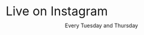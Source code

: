 <script src="https://momentjs.com/downloads/moment.js"></script>
<script src="https://momentjs.com/downloads/moment-timezone-with-data.js"></script>

<script>

function get_nextlivedate(localtime, livetimestr, liveduration_in_minutes) {
  var todaylivedate = moment.tz(moment().format('YYYY-MM-DD') + ' ' + livetimestr, "Europe/Berlin");
  var nextlivedate = null;
  var todayweekday = localtime.isoWeekday();
  var localtimebuffer = localtime.add(-liveduration_in_minutes, 'm').format('HH:mm');
  var isbeforelifedatetime = localtimebuffer < livetimestr;
  if (todayweekday % 7 == 0) { // sunday
    nextlivedate = todaylivedate.add(2, 'd');
  }
  if (todayweekday == 1) { // monday
    nextlivedate = todaylivedate.add(1, 'd');
  }
  if (todayweekday == 2) { // tuesday
    if (isbeforelifedatetime) {
      nextlivedate = todaylivedate;
    }
    else {
      nextlivedate = todaylivedate.add(2, 'd'); // coming thursday
    }
  }
  if (todayweekday == 3) { // wednesday
    nextlivedate = todaylivedate.add(1, 'd');
  }
  if (todayweekday == 4) { // thursday
    if (isbeforelifedatetime) {
      nextlivedate = todaylivedate;
    }
    else {
      nextlivedate = todaylivedate.add(5, 'd'); // coming tuesday
    }
  }
  if (todayweekday == 5) { // friday
    nextlivedate = todaylivedate.add(4, 'd');
  }
  if (todayweekday == 6) { // saturday
    nextlivedate = todaylivedate.add(3, 'd');
  }
  return nextlivedate;
}

function countdown(servertime) {
  var servertime = moment(servertime);
  var offset = servertime - moment();

  var livetimestr = '17:00'; // CEST/Germany/Berlin time
  var liveduration_in_minutes = 15;

  //document.getElementById("servertime").innerHTML = servertime;
  //document.getElementById("localtime").innerHTML = moment();
  //document.getElementById("offset").innerHTML = " (" + offset + "ms)";

  var liveinelem = document.getElementById("livein");
  var nextlivedateelem = document.getElementById("nextlivedate");

  var localtime = moment().add(offset, 'ms');
  var nextlivedate = get_nextlivedate(localtime, livetimestr, liveduration_in_minutes);

  var x = setInterval(function() {
    var localtime = moment().add(offset, 'ms');
    var distance_in_seconds = (nextlivedate - localtime) / 1000;

    // if next live date is in past, count down to next day live date
    if (distance_in_seconds / 60 < -liveduration_in_minutes) {
      nextlivedate = get_nextlivedate(localtime, livetimestr, liveduration_in_minutes);
      distance_in_seconds = (nextlivedate - localtime) / 1000;
    }
    var localtimezoneabbr = moment.tz(moment.tz.guess()).format('z');
    nextlivedateelem.innerHTML = nextlivedate.local().format('ddd D MMM HH:mm ') + localtimezoneabbr;

    var totalminutes = Math.floor(distance_in_seconds / 60);
    var totalhours = Math.floor(distance_in_seconds / 60 / 60);

    // live in more than 24 hours: Live in x days
    if (totalhours > 24) {
      var totaldays = (nextlivedate.isoWeekday() - localtime.isoWeekday() + 7) % 7;
      var s = 'Live in ' + totaldays + ' day';
      s += (totaldays > 0) ? 's' : ' ';
      liveinelem.innerHTML = s;
    }
    // live in next 24 hours: Live in hh:mm:ss
    else if (totalminutes >= 0) {
      var totalseconds = Math.floor(distance_in_seconds);
      minutesstring = ("0" + (totalminutes % 60)).slice(-2);
      secondsstring = ("0" + (totalseconds % 60)).slice(-2);
      var s = 'Live in ';
      s += (totalhours > 0) ? (totalhours + ':') : '';
      s += (totalhours > 0) ? minutesstring : (totalminutes % 60);
      s += ':' + secondsstring;
      liveinelem.innerHTML = s;
    }
    // live now (for x minutes): Live now
    else if (totalminutes >= -liveduration_in_minutes) {
      liveinelem.innerHTML = 'Live now';
    }
    // live ended (after x min): Live ended
    else if (totalminutes < -liveduration_in_minutes) {
      liveinelem.innerHTML = 'Live ended';
    }
  }, 1000);
}

var request = new XMLHttpRequest();
request.onreadystatechange = function() {
  if (request.readyState === XMLHttpRequest.DONE) {
    var servertime = request.getResponseHeader("Date");
    countdown(servertime);
  }
};
request.open("HEAD", document.location, true);
request.send(null);
</script>

<div class="w3-card w3-padding-24 paddingbottom32" id="livesession">
  <div class="w3-xxlarge" style="font-size:32px!important">Live on Instagram</div>
  <div class="w3-large" style="margin-top:10px"><center><div>Every Tuesday and Thursday</div>
  <a class="btn btn-lg btn-success" style="text-decoration:none;" href="https://www.instagram.com/healeranitakeshaw/">
  <i class="fa fa-instagram fa-2x" style="vertical-align:middle;padding-bottom:5px"></i><span id="livein" style="font-size:21px"></span></a><br>
  <div id="nextlivedate" style="font-size:17px"></div>
  <div style="" id="servertime"></div>
  <div style="" id="localtime"></div>
  <div style="" id="offset"></div>
<!--  <br>
<blockquote class="instagram-media" data-instgrm-permalink="https://www.instagram.com/p/CAA7DQ-jEgj/?utm_source=ig_web_copy_link" data-instgrm-version="12" style=" background:#FFF; border:0; border-radius:3px; box-shadow:0 0 1px 0 rgba(0,0,0,0.5),0 1px 10px 0 rgba(0,0,0,0.15); margin: 1px; max-width:540px; min-width:326px; padding:0; width:99.375%; width:-webkit-calc(100% - 2px); width:calc(100% - 2px);"><div style="padding:16px;"> <a href="https://www.instagram.com/p/CAA7DQ-jEgj/?utm_source=ig_web_copy_link" style=" background:#FFFFFF; line-height:0; padding:0 0; text-align:center; text-decoration:none; width:100%;" target="_blank"> <div style=" display: flex; flex-direction: row; align-items: center;"> <div style="background-color: #F4F4F4; border-radius: 50%; flex-grow: 0; height: 40px; margin-right: 14px; width: 40px;"></div> <div style="display: flex; flex-direction: column; flex-grow: 1; justify-content: center;"> <div style=" background-color: #F4F4F4; border-radius: 4px; flex-grow: 0; height: 14px; margin-bottom: 6px; width: 100px;"></div> <div style=" background-color: #F4F4F4; border-radius: 4px; flex-grow: 0; height: 14px; width: 60px;"></div></div></div><div style="padding: 19% 0;"></div> <div style="display:block; height:50px; margin:0 auto 12px; width:50px;"><svg width="50px" height="50px" viewBox="0 0 60 60" version="1.1" xmlns="https://www.w3.org/2000/svg" xmlns:xlink="https://www.w3.org/1999/xlink"><g stroke="none" stroke-width="1" fill="none" fill-rule="evenodd"><g transform="translate(-511.000000, -20.000000)" fill="#000000"><g><path d="M556.869,30.41 C554.814,30.41 553.148,32.076 553.148,34.131 C553.148,36.186 554.814,37.852 556.869,37.852 C558.924,37.852 560.59,36.186 560.59,34.131 C560.59,32.076 558.924,30.41 556.869,30.41 M541,60.657 C535.114,60.657 530.342,55.887 530.342,50 C530.342,44.114 535.114,39.342 541,39.342 C546.887,39.342 551.658,44.114 551.658,50 C551.658,55.887 546.887,60.657 541,60.657 M541,33.886 C532.1,33.886 524.886,41.1 524.886,50 C524.886,58.899 532.1,66.113 541,66.113 C549.9,66.113 557.115,58.899 557.115,50 C557.115,41.1 549.9,33.886 541,33.886 M565.378,62.101 C565.244,65.022 564.756,66.606 564.346,67.663 C563.803,69.06 563.154,70.057 562.106,71.106 C561.058,72.155 560.06,72.803 558.662,73.347 C557.607,73.757 556.021,74.244 553.102,74.378 C549.944,74.521 548.997,74.552 541,74.552 C533.003,74.552 532.056,74.521 528.898,74.378 C525.979,74.244 524.393,73.757 523.338,73.347 C521.94,72.803 520.942,72.155 519.894,71.106 C518.846,70.057 518.197,69.06 517.654,67.663 C517.244,66.606 516.755,65.022 516.623,62.101 C516.479,58.943 516.448,57.996 516.448,50 C516.448,42.003 516.479,41.056 516.623,37.899 C516.755,34.978 517.244,33.391 517.654,32.338 C518.197,30.938 518.846,29.942 519.894,28.894 C520.942,27.846 521.94,27.196 523.338,26.654 C524.393,26.244 525.979,25.756 528.898,25.623 C532.057,25.479 533.004,25.448 541,25.448 C548.997,25.448 549.943,25.479 553.102,25.623 C556.021,25.756 557.607,26.244 558.662,26.654 C560.06,27.196 561.058,27.846 562.106,28.894 C563.154,29.942 563.803,30.938 564.346,32.338 C564.756,33.391 565.244,34.978 565.378,37.899 C565.522,41.056 565.552,42.003 565.552,50 C565.552,57.996 565.522,58.943 565.378,62.101 M570.82,37.631 C570.674,34.438 570.167,32.258 569.425,30.349 C568.659,28.377 567.633,26.702 565.965,25.035 C564.297,23.368 562.623,22.342 560.652,21.575 C558.743,20.834 556.562,20.326 553.369,20.18 C550.169,20.033 549.148,20 541,20 C532.853,20 531.831,20.033 528.631,20.18 C525.438,20.326 523.257,20.834 521.349,21.575 C519.376,22.342 517.703,23.368 516.035,25.035 C514.368,26.702 513.342,28.377 512.574,30.349 C511.834,32.258 511.326,34.438 511.181,37.631 C511.035,40.831 511,41.851 511,50 C511,58.147 511.035,59.17 511.181,62.369 C511.326,65.562 511.834,67.743 512.574,69.651 C513.342,71.625 514.368,73.296 516.035,74.965 C517.703,76.634 519.376,77.658 521.349,78.425 C523.257,79.167 525.438,79.673 528.631,79.82 C531.831,79.965 532.853,80.001 541,80.001 C549.148,80.001 550.169,79.965 553.369,79.82 C556.562,79.673 558.743,79.167 560.652,78.425 C562.623,77.658 564.297,76.634 565.965,74.965 C567.633,73.296 568.659,71.625 569.425,69.651 C570.167,67.743 570.674,65.562 570.82,62.369 C570.966,59.17 571,58.147 571,50 C571,41.851 570.966,40.831 570.82,37.631"></path></g></g></g></svg></div><div style="padding-top: 8px;"> <div style=" color:#3897f0; font-family:Arial,sans-serif; font-size:14px; font-style:normal; font-weight:550; line-height:18px;"> View this post on Instagram</div></div><div style="padding: 12.5% 0;"></div> <div style="display: flex; flex-direction: row; margin-bottom: 14px; align-items: center;"><div> <div style="background-color: #F4F4F4; border-radius: 50%; height: 12.5px; width: 12.5px; transform: translateX(0px) translateY(7px);"></div> <div style="background-color: #F4F4F4; height: 12.5px; transform: rotate(-45deg) translateX(3px) translateY(1px); width: 12.5px; flex-grow: 0; margin-right: 14px; margin-left: 2px;"></div> <div style="background-color: #F4F4F4; border-radius: 50%; height: 12.5px; width: 12.5px; transform: translateX(9px) translateY(-18px);"></div></div><div style="margin-left: 8px;"> <div style=" background-color: #F4F4F4; border-radius: 50%; flex-grow: 0; height: 20px; width: 20px;"></div> <div style=" width: 0; height: 0; border-top: 2px solid transparent; border-left: 6px solid #f4f4f4; border-bottom: 2px solid transparent; transform: translateX(16px) translateY(-4px) rotate(30deg)"></div></div><div style="margin-left: auto;"> <div style=" width: 0px; border-top: 8px solid #F4F4F4; border-right: 8px solid transparent; transform: translateY(16px);"></div> <div style=" background-color: #F4F4F4; flex-grow: 0; height: 12px; width: 16px; transform: translateY(-4px);"></div> <div style=" width: 0; height: 0; border-top: 8px solid #F4F4F4; border-left: 8px solid transparent; transform: translateY(-4px) translateX(8px);"></div></div></div> <div style="display: flex; flex-direction: column; flex-grow: 1; justify-content: center; margin-bottom: 24px;"> <div style=" background-color: #F4F4F4; border-radius: 4px; flex-grow: 0; height: 14px; margin-bottom: 6px; width: 224px;"></div> <div style=" background-color: #F4F4F4; border-radius: 4px; flex-grow: 0; height: 14px; width: 144px;"></div></div></a><p style=" color:#c9c8cd; font-family:Arial,sans-serif; font-size:14px; line-height:17px; margin-bottom:0; margin-top:8px; overflow:hidden; padding:8px 0 7px; text-align:center; text-overflow:ellipsis; white-space:nowrap;"><a href="https://www.instagram.com/p/CAA7DQ-jEgj/?utm_source=ig_web_copy_link" style=" color:#c9c8cd; font-family:Arial,sans-serif; font-size:14px; font-style:normal; font-weight:normal; line-height:17px; text-decoration:none;" target="_blank">A post shared by Anita Keshaw (@healeranitakeshaw)</a> on <time style=" font-family:Arial,sans-serif; font-size:14px; line-height:17px;" datetime="2020-04-28T12:30:18+00:00">Apr 28, 2020 at 5:30am PDT</time></p></div></blockquote> <script async src="//www.instagram.com/embed.js"></script>
//-->
</center>
  </div>
</div>

